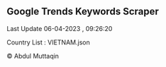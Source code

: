 

## Google Trends Keywords Scraper 
 
Last Update 06-04-2023 , 09:26:20

Country List :
VIETNAM.json



© Abdul Muttaqin 
